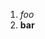 ﻿<properties
	pageTitle="Intellisense"
	description="bla bla bla"
	slug="intellisense"
	keywords="html, intellisense, html5, xhtml, autocomplete"
/>

1. *foo*
2. __bar__

